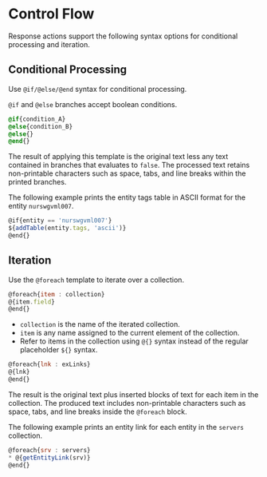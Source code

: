 # Control Flow

Response actions support the following syntax options for conditional processing and iteration.

## Conditional Processing

Use `@if/@else/@end` syntax for conditional processing.

`@if` and `@else` branches accept boolean conditions.

```css
@if{condition_A}
@else{condition_B}
@else{}
@end{}
```

The result of applying this template is the original text less any text contained in branches that evaluates to `false`. The processed text retains non-printable characters such as space, tabs, and line breaks within the printed branches.

The following example prints the entity tags table in ASCII format for the entity `nurswgvml007`.

```javascript
@if{entity == 'nurswgvml007'}
${addTable(entity.tags, 'ascii')}
@end{}
```

## Iteration

Use the `@foreach` template to iterate over a collection.

```javascript
@foreach{item : collection}
@{item.field}
@end{}
```

* `collection` is the name of the iterated collection.
* `item` is any name assigned to the current element of the collection.
* Refer to items in the collection using `@{}` syntax instead of the regular placeholder `${}` syntax.

```javascript
@foreach{lnk : exLinks}
@{lnk}
@end{}
```

The result is the original text plus inserted blocks of text for each item in the collection. The produced text includes non-printable characters such as space, tabs, and line breaks inside the `@foreach` block.

The following example prints an entity link for each entity in the `servers` collection.

```javascript
@foreach{srv : servers}
* @{getEntityLink(srv)}
@end{}
```
